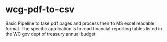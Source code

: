 # wcg-pdf-to-csv
Basic Pipeline to take pdf pages and process then to MS excel readable format. The specific application is to read financial reporting tables listed in the WC gov dept of treasury annual budget
